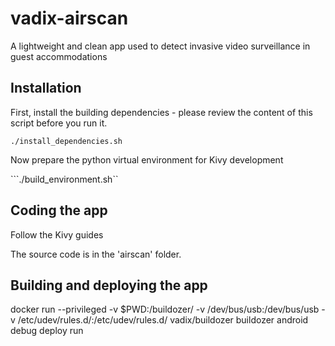 # vadix-airscan
A lightweight and clean app used to detect invasive video surveillance in guest accommodations

## Installation

First, install the building dependencies - please review the content of this script before you run it.

```./install_dependencies.sh```

Now prepare the python virtual environment for Kivy development

```./build_environment.sh``

## Coding the app

Follow the Kivy guides

The source code is in the 'airscan' folder.

## Building and deploying the app

docker run --privileged -v $PWD:/buildozer/ -v /dev/bus/usb:/dev/bus/usb -v /etc/udev/rules.d/:/etc/udev/rules.d/ vadix/buildozer buildozer android debug deploy run
